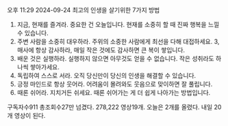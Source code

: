 오후 11:29 2024-09-24
최고의 인생을 
살기위한
7가지 방법
1. 지금, 현재를 즐겨라.
중요한 건 오늘입니다. 현재를 소중히 할 때 진짜 행복을 느낄 수 있습니다. 
2. 주변 사람을 소중히 대우하라.
주위의 소중한 사람에게 최선을 다해 대접하세요.
3, 매사에 항상 감사하라,
매일 작은 것에도 감사하면 큰 복이 쌓입니다.
4. 배운 것은 실행하라.
실행하지 않으면 아무것도 얻을 수 없습니다. 작은 성취라도 하나씩 쌓아가세요.
5. 독립하여 스스로 서라.
 오직 당신만이 당신의 인생을 해결할 수 있습니다.
6. 긍정 마인드로 항상 웃어라.
어려움이 몰려와도 웃음으로 맞이하면 잘 풀립니다.
7. 때론 쉬어라.
지치거든 쉬세요. 때론 쉬어가는 게 더 쉽게 나아가는 방법입니다.

구독자수911 총조회수27만 넘겼다. 278,222
영상19개. 오늘은 2개를 올렸다.
내일 20개 영상이 된다.


















































